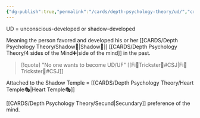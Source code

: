 ```yaml
---
{"dg-publish":true,"permalink":"/cards/depth-psychology-theory/ud/","created":"2023-01-12T14:08:31.700+01:00","updated":"2023-05-03T15:56:00.577+02:00"}
---
```



UD = unconscious-developed or shadow-developed

Meaning the person favored and developed his or her [[CARDS/Depth Psychology Theory/Shadow👤\|Shadow👤]] [[CARDS/Depth Psychology Theory/4 sides of the Mind➕\|side of the mind]] in the past. 

> [!quote]
"No one wants to become UD/UF"
[[Fi🧭Trickster🤡#CSJ\|Fi🧭Trickster🤡#CSJ]]

Attached to the Shadow Temple = [[CARDS/Depth Psychology Theory/Heart Temple🎭\|Heart Temple🎭]]

[[CARDS/Depth Psychology Theory/Secund\|Secundary]] preference of the mind. 
